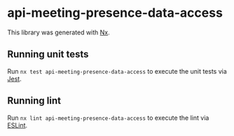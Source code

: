 # api-meeting-presence-data-access

This library was generated with [Nx](https://nx.dev).

## Running unit tests

Run `nx test api-meeting-presence-data-access` to execute the unit tests via [Jest](https://jestjs.io).

## Running lint

Run `nx lint api-meeting-presence-data-access` to execute the lint via [ESLint](https://eslint.org/).
